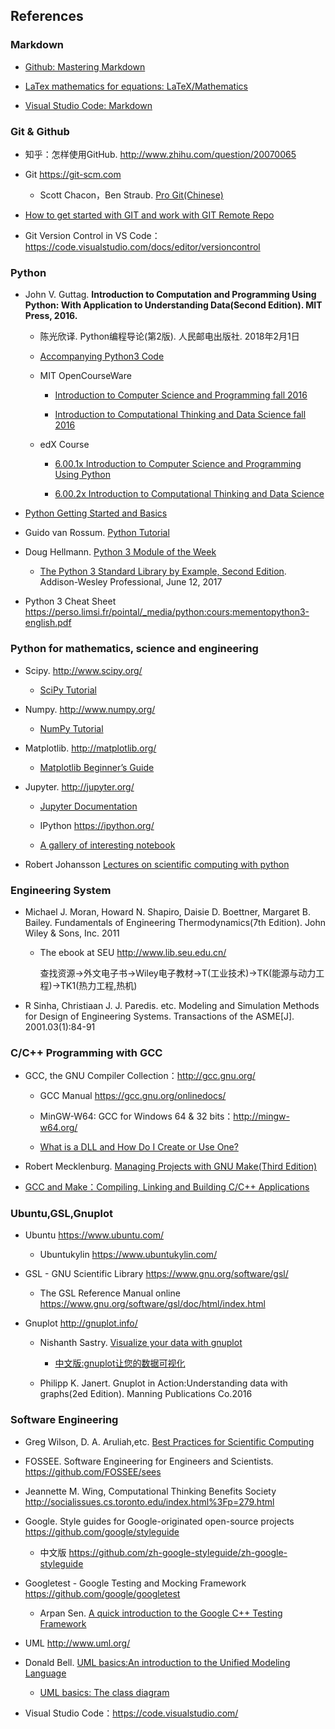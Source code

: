 
## References

### Markdown

* [Github: Mastering Markdown](https://guides.github.com/features/mastering-markdown/)

* [LaTex mathematics for equations: LaTeX/Mathematics](https://en.wikibooks.org/wiki/LaTeX/Mathematics)

* [Visual Studio Code: Markdown](https://code.visualstudio.com/docs/languages/markdown/)

### Git & Github

* 知乎：怎样使用GitHub. http://www.zhihu.com/question/20070065

* Git https://git-scm.com

   * Scott Chacon，Ben Straub. [Pro Git(Chinese)](https://git-scm.com/book/zh/v1/)

* [How to get started with GIT and work with GIT Remote Repo](http://www3.ntu.edu.sg/home/ehchua/programming/howto/Git_HowTo.html)
  
* Git Version Control in VS Code：https://code.visualstudio.com/docs/editor/versioncontrol

### Python

*  John V. Guttag. **Introduction to Computation and Programming Using Python: With Application to Understanding Data(Second Edition). MIT Press, 2016.**

   * 陈光欣译. Python编程导论(第2版). 人民邮电出版社. 2018年2月1日

   * [Accompanying Python3 Code](https://mitpress.mit.edu/books/introduction-computation-and-programming-using-python-second-edition)

   * MIT OpenCourseWare
   
       * [Introduction to Computer Science and Programming fall 2016](https://ocw.mit.edu/courses/electrical-engineering-and-computer-science/6-0001-introduction-to-computer-science-and-programming-in-python-fall-2016//)

       * [Introduction to Computational Thinking and Data Science fall 2016](https://ocw.mit.edu/courses/electrical-engineering-and-computer-science/6-0002-introduction-to-computational-thinking-and-data-science-fall-2016/)

   * edX Course
         
     * [6.00.1x Introduction to Computer Science and Programming Using Python](https://www.edx.org/course/introduction-to-computer-science-and-programming-using-python0)

     * [6.00.2x Introduction to Computational Thinking and Data Science](https://www.edx.org/course/introduction-computational-thinking-data-mitx-6-00-2x-7)

* [Python Getting Started and Basics](http://www3.ntu.edu.sg/home/ehchua/programming/webprogramming/Python1_Basics.html)

* Guido van Rossum. [Python Tutorial](https://docs.python.org/tutorial/index.html)

* Doug Hellmann. [Python 3 Module of the Week](https://pymotw.com/3/)
  
  * [The Python 3 Standard Library by Example, Second Edition](https://my.safaribooksonline.com/book/programming/python/9780134291154). Addison-Wesley Professional, June 12, 2017

* Python 3 Cheat Sheet https://perso.limsi.fr/pointal/_media/python:cours:mementopython3-english.pdf

### Python for mathematics, science and engineering

* Scipy. http://www.scipy.org/

   * [SciPy Tutorial](https://docs.scipy.org/doc/scipy/reference/tutorial/index.html)
  
* Numpy. http://www.numpy.org/ 

   * [NumPy Tutorial](https://docs.scipy.org/doc/numpy/user/quickstart.html)
  
* Matplotlib.  http://matplotlib.org/
  
   * [Matplotlib Beginner’s Guide](https://matplotlib.org/users/beginner.html)

* Jupyter. http://jupyter.org/
    
   * [Jupyter Documentation](http://jupyter.readthedocs.org/en/latest/)
    
   * IPython https://ipython.org/
    
   * [A gallery of interesting notebook](https://github.com/jupyter/jupyter/wiki/A-gallery-of-interesting-Jupyter-Notebooks)

* Robert Johansson [Lectures on scientific computing with python](https://github.com/jrjohansson/scientific-python-lectures)

### Engineering System

* Michael J. Moran, Howard N. Shapiro, Daisie D. Boettner, Margaret B. Bailey. Fundamentals of Engineering Thermodynamics(7th Edition). John Wiley & Sons, Inc. 2011
   
   * The ebook at SEU http://www.lib.seu.edu.cn/

     查找资源->外文电子书->Wiley电子教材->T(工业技术)->TK(能源与动力工程)->TK1(热力工程,热机)

* R Sinha, Christiaan J. J. Paredis. etc. Modeling and Simulation Methods for Design of Engineering Systems. Transactions of the ASME[J]. 2001.03(1):84-91

### C/C++ Programming with GCC

* GCC, the GNU Compiler Collection：http://gcc.gnu.org/

   * GCC Manual https://gcc.gnu.org/onlinedocs/

   * MinGW-W64: GCC for Windows 64 & 32 bits：http://mingw-w64.org/

   * [What is a DLL and How Do I Create or Use One?](http://www.mingw.org/wiki/DLL)

* Robert Mecklenburg. [Managing Projects with GNU Make(Third Edition)](https://www.oreilly.com/openbook/make3/book/index.html)

* [GCC and Make：Compiling, Linking and Building C/C++ Applications](http://www3.ntu.edu.sg/home/ehchua/programming/cpp/gcc_make.html)

### Ubuntu,GSL,Gnuplot

* Ubuntu https://www.ubuntu.com/

  * Ubuntukylin https://www.ubuntukylin.com/

* GSL - GNU Scientific Library https://www.gnu.org/software/gsl/

    * The GSL Reference Manual online https://www.gnu.org/software/gsl/doc/html/index.html

* Gnuplot http://gnuplot.info/

    * Nishanth Sastry. [Visualize your data with gnuplot](http://fitzkee.chemistry.msstate.edu/sites/default/files/ch8990/ibm-gnuplot.pdf)
  
      * [中文版:gnuplot让您的数据可视化](https://www.ibm.com/developerworks/cn/linux/l-gnuplot/)

    * Philipp K. Janert. Gnuplot in Action:Understanding data with graphs(2ed Edition). Manning Publications Co.2016

### Software Engineering

* Greg Wilson, D. A. Aruliah,etc. [Best Practices for Scientific Computing](http://journals.plos.org/plosbiology/article?id=10.1371/journal.pbio.1001745)

* FOSSEE. Software Engineering for Engineers and Scientists. https://github.com/FOSSEE/sees

* Jeannette M. Wing, Computational Thinking Benefits Society http://socialissues.cs.toronto.edu/index.html%3Fp=279.html

* Google. Style guides for Google-originated open-source projects https://github.com/google/styleguide

    * 中文版 https://github.com/zh-google-styleguide/zh-google-styleguide

* Googletest - Google Testing and Mocking Framework https://github.com/google/googletest

    * Arpan Sen. [A quick introduction to the Google C++ Testing Framework](https://www.ibm.com/developerworks/aix/library/au-googletestingframework.html)

* UML http://www.uml.org/

* Donald Bell. [UML basics:An introduction to the Unified Modeling Language](https://www.ibm.com/developerworks/rational/library/769.html)

   * [UML basics: The class diagram](https://www.ibm.com/developerworks/rational/library/content/RationalEdge/sep04/bell/index.html?ca=drs-)

* Visual Studio Code：https://code.visualstudio.com/ 
